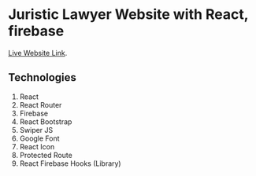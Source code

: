 # Juristic Lawyer Website with React, firebase

[Live Website Link]().

## Technologies
1. React
2. React Router
3. Firebase
4. React Bootstrap
5. Swiper JS
6. Google Font
7. React Icon
8. Protected Route
9. React Firebase Hooks (Library)